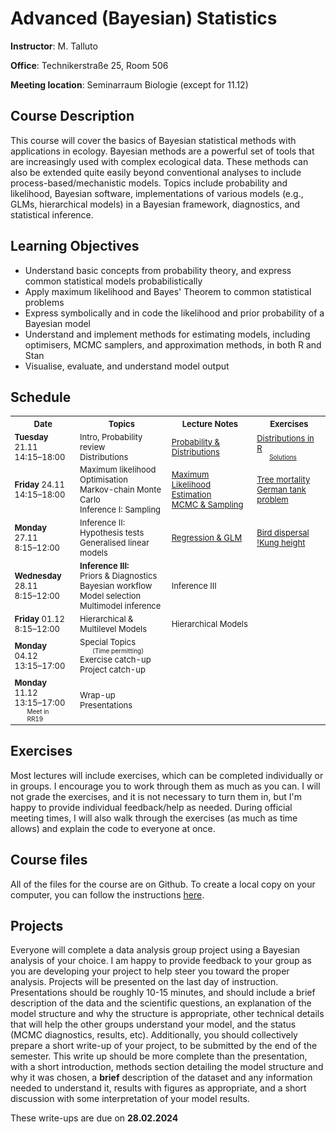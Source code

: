 <style>
.ex {margin: 0px;}
.soln {margin: 0px 20px; font-size: x-small}
table {font-size: small;}
</style>

# Advanced (Bayesian) Statistics
**Instructor**: M. Talluto

**Office**: Technikerstraße 25, Room 506

**Meeting location**:  Seminarraum Biologie (except for 11.12)


## Course Description

This course will cover the basics of Bayesian statistical methods with applications in ecology. Bayesian methods are a powerful set of tools that are increasingly used with complex ecological data. These methods can also be extended quite easily beyond conventional analyses to include process-based/mechanistic models. Topics include probability and likelihood, Bayesian software, implementations of various models (e.g., GLMs, hierarchical models) in a Bayesian framework, diagnostics, and statistical inference.

## Learning Objectives

* Understand basic concepts from probability theory, and express common statistical models probabilistically
* Apply maximum likelihood and Bayes' Theorem to common statistical problems
* Express symbolically and in code the likelihood and prior probability of a Bayesian model
* Understand and implement methods for estimating models, including optimisers, MCMC samplers, and approximation methods, in both R and Stan
* Visualise, evaluate, and understand model output


## Schedule

<table>
	<tr>
		<th> Date </th> <th> Topics </th> <th> Lecture Notes </th> <th> Exercises </th>
	</tr>
	<tr>
		<td><b>Tuesday</b> 21.11<br/>14:15–18:00</td>
		<td>Intro, Probability review<br/>Distributions</td>
		<td><a href="lec/1_probability">Probability & Distributions</a></td>
		<td><p class = "ex"><a href = "ex/ex1_distributions">Distributions in R</a></p>
			<p class = "soln"><a href = "ex/soln1_distributions.html">Solutions</a></p></td>
	</tr>
	<tr>
		<td><b>Friday</b> 24.11<br/>14:15–18:00</td>
		<td>Maximum likelihood<br/>Optimisation<br/>Markov-chain Monte Carlo<br/>Inference I: Sampling</td>
		<td><a href="lec/2_mle">Maximum Likelihood Estimation</a><br /><a href="lec/3_mcmc">MCMC & Sampling</a></td>
		<td><p class = "ex"><a href = "ex/ex2_tree.html">Tree mortality</a></p>
			<!-- <p class = "soln"><a href = "ex/soln2_tree.html">Solutions</a></p> -->
			<p class = "ex"><a href = "ex/ex3_tank">German tank problem</a></p>
			<!-- <p class = "soln"><a href = "ex/soln3_tank.html">Solutions</a></p> -->
		</td>
	</tr>
	<tr>
		<td><b>Monday</b> 27.11<br/>8:15–12:00</td>
		<td>Inference II: Hypothesis tests<br />Generalised linear models</td>
		<td><a href="lec/4_regression">Regression &amp; GLM</a><br /></td>
		<td><p class = "ex"><a href = "ex/ex4_birddisp.html">Bird dispersal</a></p>
		<p class = "ex"><a href = "ex/ex5_kung.html">!Kung height</a></p>
			<!--<p class = "soln"><a href = "ex/soln">Solutions</a></p>--></td>
	</tr>
	<tr>
		<td><b>Wednesday</b> 28.11<br/>8:15–12:00</td>
		<td><b>Inference III:</b><br />Priors & Diagnostics<br/>Bayesian workflow<br/>Model selection <br/>Multimodel inference<br/></td>
		<!-- <td><a href="">Inference III</a></td> -->
		<td>Inference III</td>
		<td><p class = "ex"><a href = "ex/"></a></p>
			<!--<p class = "soln"><a href = "ex/soln">Solutions</a></p>--></td>
	</tr>
	<tr>
		<td><b>Friday</b> 01.12<br/>8:15–12:00</td>
		<td>Hierarchical &amp; Multilevel Models</td>
		<!-- <td><a href="">Hierarchical Models</a></td> -->
		<td>Hierarchical Models</td>
		<td><p class = "ex"><a href = "ex/"></a></p>
			<!--<p class = "soln"><a href = "ex/soln">Solutions</a></p>--></td>
	</tr>
	<tr>
		<td><b>Monday</b> 04.12<br/>13:15–17:00</td>
		<td>Special Topics<p class = "soln">(Time permitting)</p>Exercise catch-up<br />Project catch-up</td>
		<td><a href=""></a></td>
		<td><p class = "ex"><a href = "ex/"></a></p>
			<!--<p class = "soln"><a href = "ex/soln">Solutions</a></p>--></td>
	</tr>
	<tr>
		<td><b>Monday</b> 11.12<br/>13:15–17:00<p class = "soln">Meet in RR19</p></td>
		<td>Wrap-up<br />Presentations</td>
		<td><a href=""></a></td>
		<td><p class = "ex"><a href = "ex/"></a></p>
			<!--<p class = "soln"><a href = "ex/soln">Solutions</a></p>--></td>
	</tr>
</table>

## Exercises
Most lectures will include exercises, which can be completed individually or in groups. I encourage you to work through them as much as you can. I will not grade the exercises, and it is not necessary to turn them in, but I'm happy to provide individual feedback/help as needed. During official meeting times, I will also walk through the exercises (as much as time allows) and explain the code to everyone at once.

## Course files
All of the files for the course are on Github. To create a local copy on your computer, you can follow the instructions [here](https://github.com/mtalluto/vu_advstats_students).

## Projects
Everyone will complete a data analysis group project using a Bayesian analysis of your choice. I am happy to provide feedback to your group as you are developing your project to help steer you toward the proper analysis. Projects will be presented on the last day of instruction. Presentations should be roughly 10-15 minutes, and should include a brief description of the data and the scientific questions, an explanation of the model structure and why the structure is appropriate, other technical details that will help the other groups understand your model, and the status (MCMC diagnostics, results, etc). Additionally, you should collectively prepare a short write-up of your project, to be submitted by the end of the semester. This write up should be more complete than the presentation, with a short introduction, methods section detailing the model structure and why it was chosen, a **brief** description of the dataset and any information needed to understand it, results with figures as appropriate, and a short discussion with some interpretation of your model results.

These write-ups are due on **28.02.2024**
